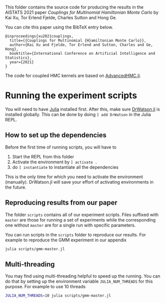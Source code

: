 This folder contains the source code for producing the results in the AISTATS 2021 paper 
*Couplings for Multinomial Hamiltonian Monte Carlo* by Kai Xu, Tor Erlend Fjelde, Charles Sutton and Hong Ge.

You can cite this paper using the BibTeX entry below.

```
@inproceedings{xu2021couplings,
  title={{Couplings for Multinomial {H}amiltonian Monte Carlo}},
  author={Kai Xu and Fjelde, Tor Erlend and Sutton, Charles and Ge, Hong},
  booktitle={International Conference on Artificial Intelligence and Statistics},
  year={2021}
}
```

The code for coupled HMC kernels are based on [AdvancedHMC.jl](https://github.com/TuringLang/AdvancedHMC.jl).

# Running the experiment scripts

You will need to have [Julia](https://julialang.org/) installed first.
After this, make sure [DrWatson.jl](https://github.com/JuliaDynamics/DrWatson.jl) is installed globally.
This can be done by doing `] add DrWatson` in the Julia REPL.

## How to set up the dependencies

Before the first time of running scripts, you will have to
1. Start the REPL from this folder
2. Activate the environment by `] activate .`
3. do `] instantiate` to instantiate all the dependencies

This is the only time for which you need to activate the environment (manually).
DrWatson.jl will save your effort of activating environments in the future.

## Reproducing results from our paper

The folder `scripts` contains all of our experiment scripts.
Files suffixed with `master` are those for running a set of experiments while the corresponding one without `master` are for a single run with specific parameters.

You can run scripts in the `scripts` folder to reproduce our results.
For example to reproduce the GMM experiment in our appendix
``` sh
julia scripts/gmm-master.jl
```

## Multi-threading

You may find using multi-threading helpful to speed up the running.
You can do that by setting up the environment variable `JULIA_NUM_THREADS` for this purpose.
For example to use 10 threads

``` sh
JULIA_NUM_THREADS=10 julia scripts/gmm-master.jl
```
